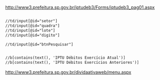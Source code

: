 

http://www3.prefeitura.sp.gov.br/iptudeb3/Forms/iptudeb3_pag01.aspx
```html

//td/input[@id="setor"]
//td/input[@id="quadra"]
//td/input[@id="lote"]
//td/input[@id="digito"]

//td/input[@id="btnPesquisar"]


//b[contains(text(), 'IPTU Débitos Exercício Atual')]
//b[contains(text(), 'IPTU Débitos Exercícios Anteriores')]

```


http://www3.prefeitura.sp.gov.br/dividaativaweb/menu.aspx
